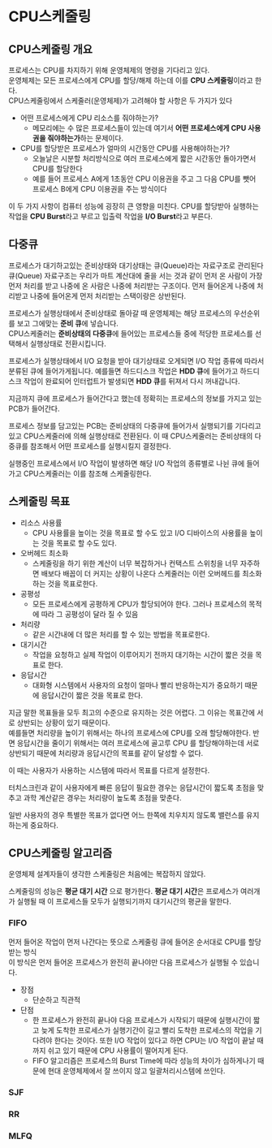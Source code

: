 # CPU스케줄링

## CPU스케줄링 개요
프로세스는 CPU를 차지하기 위해 운영체제의 명령을 기다리고 있다.<br>
운영체제는 모든 프로세스에게 CPU를 할당/해제 하는데 이를 **CPU 스케줄링**이라고 한다.<br>
CPU스케줄링에서 스케줄러(운영체제)가 고려해야 할 사항은 두 가지가 있다

- 어떤 프로세스에게 CPU 리소스를 줘야하는가?
    - 메모리에는 수 많은 프로세스들이 있는데 여기서 **어떤 프로세스에게 CPU 사용권을 줘야하는가**하는 문제이다.
-  CPU를 할당받은 프로세스가 얼마의 시간동안 CPU를 사용해야하는가?
    - 오늘날은 시분할 처리방식으로 여러 프로세스에게 짧은 시간동안 돌아가면서 CPU를 할당한다
    - 예를 들어 프로세스 A에게 1초동안 CPU 이용권을 주고 그 다음 CPU를 뺏어 프로세스 B에게 CPU 이용권을 주는 방식이다

이 두 가지 사항이 컴퓨터 성능에 굉장히 큰 영향을 미친다.
CPU를 할당받아 실행하는 작업을 **CPU Burst**라고 부르고 입출력 작업을 **I/O Burst**라고 부른다.

## 다중큐
프로세스가 대기하고있는 준비상태와 대기상태는 큐(Queue)라는 자료구조로 관리된다
큐(Queue) 자료구조는 우리가 마트 계산대에 줄을 서는 것과 같이 먼저 온 사람이 가장 먼저 처리를 받고 나중에 온 사람은 나중에 처리받는 구조이다. 먼저 들어온게 나중에 처리받고 나중에 들어온게 먼저 처리받는 스택이랑은 상반된다.

프로세스가 실행상태에서 준비상태로 돌아갈 때 운영체제는 해당 프로세스의 우선순위를 보고 그에맞는 **준비 큐**에 넣습니다.<br>
CPU스케줄러는 **준비상태의 다중큐**에 들어있는 프로세스들 중에 적당한 프로세스를 선택해서 실행상태로 전환시킵니다.

프로세스가 실행상태에서 I/O 요청을 받아 대기상태로 오게되면 I/O 작업 종류에 따라서 분류된 큐에 들어가게됩니다. 예를들면 하드디스크 작업은 **HDD 큐**에 들어가고 하드디스크 작업이 완료되어 인터럽트가 발생되면 **HDD 큐**를 뒤져서 다시 꺼내갑니다.

지금까지 큐에 프로세스가 들어간다고 했는데 정확히는 프로세스의 정보를 가지고 있는 PCB가 들어간다.

프로세스 정보를 담고있는 PCB는 준비상태의 다중큐에 들어가서 실행되기를 기다리고 있고 CPU스케줄러에 의해 실행상태로 전환된다. 이 때 CPU스케줄러는 준비상태의 다중큐를 참조해서 어떤 프로세스를 실행시킬지 결정한다.

실행중인 프로세스에서 I/O 작업이 발생하면 해당 I/O 작업의 종류별로 나뉜 큐에 들어가고 CPU스케줄러는 이를 참조해 스케줄링한다.

## 스케줄링 목표
- 리소스 사용률
    - CPU 사용률을 높이는 것을 목표로 할 수도 있고 I/O 디바이스의 사용률을 높이는 것을 목표로 할 수도 있다.
- 오버헤드 최소화
    - 스케줄링을 하기 위한 계산이 너무 복잡하거나 컨택스트 스위칭을 너무 자주하면 배보다 배꼽이 더 커지는 상황이 나온다 스케줄러는 이런 오버헤드를 최소화 하는 것을 목표로한다. 
- 공평성
    - 모든 프로세스에게 공평하게 CPU가 할당되어야 한다. 그러나 프로세스의 목적에 따라 그 공평성이 달라 질 수 있음
- 처리량
    - 같은 시간내에 더 많은 처리를 할 수 있는 방법을 목표로한다.
- 대기시간
    - 작업을 요청하고 실제 작업이 이루어지기 전까지 대기하는 시간이 짧은 것을 목표로 한다.
- 응답시간
    -  대화형 시스템에서 사용자의 요청이 얼마나 빨리 반응하는지가 중요하기 때문에 응답시간이 짧은 것을 목표로 한다.

지금 말한 목표들을 모두 최고의 수준으로 유지하는 것은 어렵다. 그 이유는 목표간에 서로 상반되는 상황이 있기 때문이다.<br>
예를들면 처리량을 높이기 위해서는 하나의 프로세스에 CPU를 오래 할당해야한다. 반면 응답시간을 줄이기 위해서는 여러 프로세스에 골고루 CPU 를 할당해야하는데 서로 상반되기 때문에 처리량과 응답시간의 목표를 같이 달성할 수 없다.

이 때는 사용자가 사용하는 시스템에 따라서 목표를 다르게 설정한다.

터치스크린과 같이 사용자에게 빠른 응답이 필요한 경우는 응답시간이 짧도록 초점을 맞추고 과학 계산같은 경우는 처리량이 높도록 초점을 맞춘다.

일반 사용자의 경우 특별한 목표가 없다면 어느 한쪽에 치우치지 않도록 밸런스를 유지하는게 중요하다.

## CPU스케줄링 알고리즘

운영체제 설계자들이 생각한 스케줄링은 처음에는 복잡하지 않았다. 

스케줄링의 성능은 **평균 대기 시간** 으로 평가한다. **평균 대기 시간**은 프로세스가 여러개가 실행될 때 이 프로세스들 모두가 실행되기까지 대기시간의 평균을 말한다. 

### FIFO
먼저 들어온 작업이 먼저 나간다는 뜻으로 스케줄링 큐에 들어온 순서대로 CPU를 할당받는 방식<br>
이 방식은 먼저 들어온 프로세스가 완전히 끝나야만 다음 프로세스가 실행될 수 있습니다.
- 장점
    - 단순하고 직관적
- 단점
    - 한 프로세스가 완전히 끝나야 다음 프로세스가 시작되기 때문에 실행시간이 짧고 늦게 도착한 프로세스가 실행기간이 길고 빨리 도착한 프로세스의 작업을 기다려야 한다는 것이다. 또한 I/O 작업이 있다고 하면 CPU는 I/O 작업이 끝날 때 까지 쉬고 있기 때문에 CPU 사용률이 떨어지게 된다.
    - FIFO 알고리즘은 프로세스의 Burst Time에 따라 성능의 차이가 심하게나기 때문에 현대 운영체제에서 잘 쓰이지 않고 일괄처리시스템에 쓰인다.

 

### SJF
### RR
### MLFQ